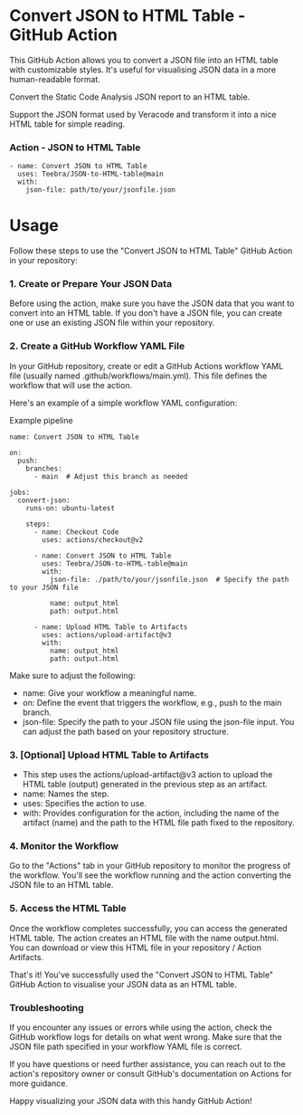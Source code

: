 # Convert JSON to HTML Table - GitHub Action

This GitHub Action allows you to convert a JSON file into an HTML table with customizable styles. It's useful for visualising JSON data in a more human-readable format.

Convert the Static Code Analysis JSON report to an HTML table.

Support the JSON format used by Veracode and transform it into a nice HTML table for simple reading.

### Action - JSON to HTML Table

```
- name: Convert JSON to HTML Table
  uses: Teebra/JSON-to-HTML-table@main
  with:
    json-file: path/to/your/jsonfile.json

```

# Usage

Follow these steps to use the "Convert JSON to HTML Table" GitHub Action in your repository:

### 1. Create or Prepare Your JSON Data

Before using the action, make sure you have the JSON data that you want to convert into an HTML table. If you don't have a JSON file, you can create one or use an existing JSON file within your repository.

### 2. Create a GitHub Workflow YAML File

In your GitHub repository, create or edit a GitHub Actions workflow YAML file (usually named .github/workflows/main.yml). This file defines the workflow that will use the action.

Here's an example of a simple workflow YAML configuration:

Example pipeline

```
name: Convert JSON to HTML Table

on:
  push:
    branches:
      - main  # Adjust this branch as needed

jobs:
  convert-json:
    runs-on: ubuntu-latest

    steps:
      - name: Checkout Code
        uses: actions/checkout@v2

      - name: Convert JSON to HTML Table
        uses: Teebra/JSON-to-HTML-table@main
        with:
          json-file: ./path/to/your/jsonfile.json  # Specify the path to your JSON file

          name: output_html
          path: output.html

      - name: Upload HTML Table to Artifacts
        uses: actions/upload-artifact@v3
        with:
          name: output_html
          path: output.html

```
Make sure to adjust the following:

* name: Give your workflow a meaningful name.
* on: Define the event that triggers the workflow, e.g., push to the main branch.
* json-file: Specify the path to your JSON file using the json-file input. You can adjust the path based on your repository structure.

### 3. [Optional] Upload HTML Table to Artifacts

* This step uses the actions/upload-artifact@v3 action to upload the HTML table (output) generated in the previous step as an artifact.
* name: Names the step.
* uses: Specifies the action to use.
* with: Provides configuration for the action, including the name of the artifact (name) and the path to the HTML file path fixed to the repository.


### 4. Monitor the Workflow

Go to the "Actions" tab in your GitHub repository to monitor the progress of the workflow. You'll see the workflow running and the action converting the JSON file to an HTML table.

### 5. Access the HTML Table

Once the workflow completes successfully, you can access the generated HTML table. The action creates an HTML file with the name output.html. You can download or view this HTML file in your repository / Action Artifacts.

That's it! You've successfully used the "Convert JSON to HTML Table" GitHub Action to visualise your JSON data as an HTML table.

### Troubleshooting

If you encounter any issues or errors while using the action, check the GitHub workflow logs for details on what went wrong. Make sure that the JSON file path specified in your workflow YAML file is correct.

If you have questions or need further assistance, you can reach out to the action's repository owner or consult GitHub's documentation on Actions for more guidance.

Happy visualizing your JSON data with this handy GitHub Action!















